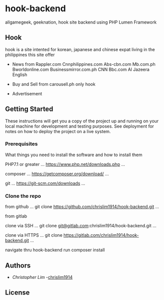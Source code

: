 # hook-backend

allgamegeek, geeknation, hook site backend using PHP Lumen Framework

## Hook
hook is a site intented for korean, japanese and chinese expat living in the philippines
this site offer

* News from
    Rappler.com
    Cnnphilippines.com
    Abs-cbn.com
    Mb.com.ph
    Bworldonline.com
    Businessmirror.com.ph
    CNN
    Bbc.com
    Al Jazeera English

* Buy and Sell from
    carousell.ph only
    hook
  
* Advertisement

## Getting Started

These instructions will get you a copy of the project up and running on your local machine for development and testing purposes. 
See deployment for notes on how to deploy the project on a live system.

### Prerequisites

What things you need to install the software and how to install them

PHP7.1 or greater
...
https://www.php.net/downloads.php
...

composer
...
https://getcomposer.org/download/
...

git
...
https://git-scm.com/downloads
...

### Clone the repo

from github
...
git clone https://github.com/chrislim1914/hook-backend.git
...

from gitlab

clone via SSH
...
git clone git@gitlab.com:chrislim1914/hook-backend.git
...

clone via HTTPS
...
git clone https://gitlab.com/chrislim1914/hook-backend.git
...

navigate thru hook-backend
run composer install

## Authors

* *Christopher Lim* -[chrislim1914](https://github.com/chrislim1914)

## License
